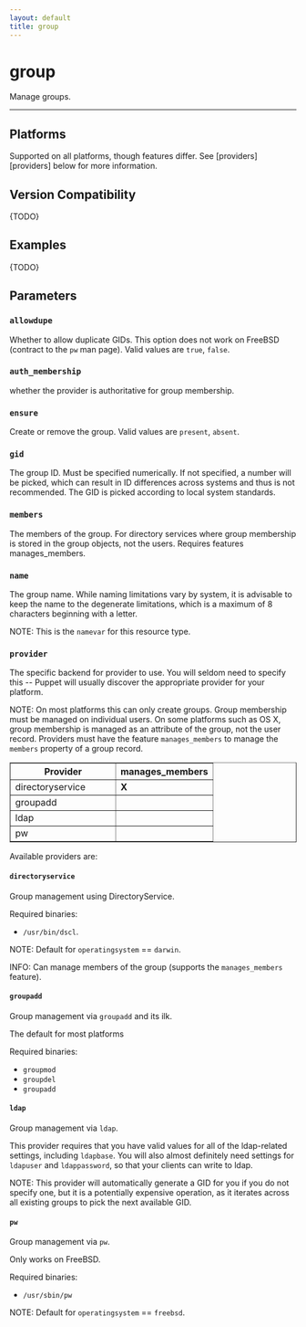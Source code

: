 ```yaml
---
layout: default
title: group
---
```


group
=====

Manage groups.

* * *

Platforms
---------

Supported on all platforms, though features differ.
See [providers][providers] below for more information.

Version Compatibility
---------------------

{TODO}

Examples
--------

{TODO}

Parameters
----------

### `allowdupe`

Whether to allow duplicate GIDs. This option does not work on
FreeBSD (contract to the `pw` man page). Valid values are `true`,
`false`.

### `auth_membership`

whether the provider is authoritative for group membership.

### `ensure`

Create or remove the group. Valid values are `present`, `absent`.

### `gid`

The group ID. Must be specified numerically. If not specified, a
number will be picked, which can result in ID differences across
systems and thus is not recommended. The GID is picked according to
local system standards.

### `members`

The members of the group. For directory services where group
membership is stored in the group objects, not the users. Requires
features manages\_members.

### `name`

The group name. While naming limitations vary by system, it is
advisable to keep the name to the degenerate limitations, which is
a maximum of 8 characters beginning with a letter.

NOTE: This is the `namevar` for this resource type.

### `provider`

The specific backend for provider to use. You will seldom need to
specify this -- Puppet will usually discover the appropriate
provider for your platform. 

NOTE: On most platforms this can only create groups. Group 
membership must be managed on individual users. On some platforms
such as OS X, group membership is managed as an
attribute of the group, not the user record. Providers must have
the feature `manages_members` to manage the `members` property of
a group record.


<table border="1" class="docutils">
<colgroup>
<col width="52%" />
<col width="48%" />
</colgroup>
<thead valign="bottom">
<tr><th class="head">Provider</th>

<th class="head">manages_members</th>
</tr>
</thead>
<tbody valign="top">
<tr><td>directoryservice</td>
<td><strong>X</strong></td>
</tr>
<tr><td>groupadd</td>
<td>&nbsp;</td>
</tr>
<tr><td>ldap</td>
<td>&nbsp;</td>

</tr>
<tr><td>pw</td>
<td>&nbsp;</td>
</tr>
</tbody>
</table>



Available providers are:

#### `directoryservice`

Group management using DirectoryService.

Required binaries:
* `/usr/bin/dscl`.

NOTE: Default for `operatingsystem` == `darwin`.

INFO: Can manage members of the group (supports the `manages_members` feature).

#### `groupadd`

Group management via `groupadd` and its ilk.

The default for most platforms

Required binaries:
* `groupmod`
* `groupdel`
* `groupadd`

#### `ldap`

Group management via `ldap`.

This provider requires that you have valid values for all of the
ldap-related settings, including `ldapbase`. You will also almost
definitely need settings for `ldapuser` and `ldappassword`, so that
your clients can write to ldap.

NOTE: This provider will automatically generate a GID for you
if you do not specify one, but it is a potentially expensive
operation, as it iterates across all existing groups to pick the
next available GID.

#### `pw`

Group management via `pw`.

Only works on FreeBSD.

Required binaries:

* `/usr/sbin/pw`

NOTE: Default for `operatingsystem` == `freebsd`.
